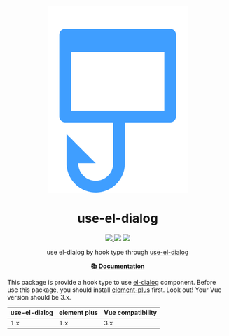 <p align="center">
  <img src="./logo.png" alt="use-el-dialog logo"/>
</p>

<h1 align="center">use-el-dialog</h1>

<p align="center">
  <!-- <a href="https://www.npmjs.com/package/use-el-dialog"><img src="https://img.shields.io/badge/vue-3-brightgreen.svg"/> -->
  <a href="https://www.npmjs.com/package/use-el-dialog"><img src="https://img.shields.io/npm/v/use-el-dialog.svg"/> <img src="https://img.shields.io/npm/dm/use-el-dialog.svg"/></a> <a href="https://vuejs.org/"><img src="https://img.shields.io/badge/vue-3-brightgreen.svg"/></a>
</p>

<p align="center">
use el-dialog by hook type through <a href="https://github.com/HuziG/use-el-dialog">use-el-dialog</a>
</p>

<p align="center">
  <a href="https://use-el-dialog.vercel.app/"><b>📚️ Documentation</b></a>
</p>

This package is provide a hook type to use [el-dialog](https://element-plus.org/en-US/component/dialog.html#dialog) component. Before use this package, you should install [element-plus](https://element-plus.org/en-US/component/installation) first. Look out! Your Vue version should be 3.x.

| use-el-dialog | element plus | Vue compatibility |
| ------------ | ------- | ----------------- |
| 1.x          | 1.x  | 3.x               |
